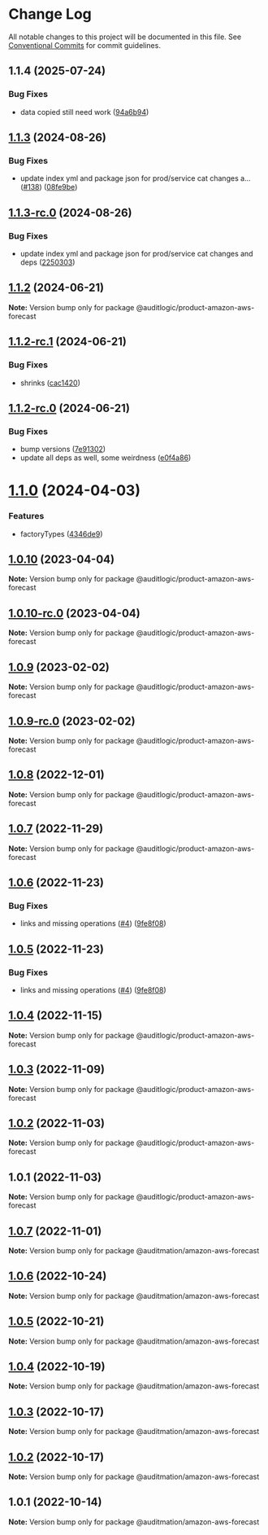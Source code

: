 # Change Log

All notable changes to this project will be documented in this file.
See [Conventional Commits](https://conventionalcommits.org) for commit guidelines.

## 1.1.4 (2025-07-24)


### Bug Fixes

* data copied still need work ([94a6b94](https://github.com/zerobias-org/product/commit/94a6b942fb0516367548599d739529536132755a))





## [1.1.3](https://github.com/auditlogic/product/compare/@auditlogic/product-amazon-aws-forecast@1.1.2...@auditlogic/product-amazon-aws-forecast@1.1.3) (2024-08-26)


### Bug Fixes

* update index yml and package json for prod/service cat changes a… ([#138](https://github.com/auditlogic/product/issues/138)) ([08fe9be](https://github.com/auditlogic/product/commit/08fe9beb1c8457462a19bc69caa02e6212d97e1a))





## [1.1.3-rc.0](https://github.com/auditlogic/product/compare/@auditlogic/product-amazon-aws-forecast@1.1.2...@auditlogic/product-amazon-aws-forecast@1.1.3-rc.0) (2024-08-26)


### Bug Fixes

* update index yml and package json for prod/service cat changes and deps ([2250303](https://github.com/auditlogic/product/commit/225030363a363608240135b7ebed386b28f01e4b))





## [1.1.2](https://github.com/auditlogic/product/compare/@auditlogic/product-amazon-aws-forecast@1.1.2-rc.1...@auditlogic/product-amazon-aws-forecast@1.1.2) (2024-06-21)

**Note:** Version bump only for package @auditlogic/product-amazon-aws-forecast





## [1.1.2-rc.1](https://github.com/auditlogic/product/compare/@auditlogic/product-amazon-aws-forecast@1.1.2-rc.0...@auditlogic/product-amazon-aws-forecast@1.1.2-rc.1) (2024-06-21)


### Bug Fixes

* shrinks ([cac1420](https://github.com/auditlogic/product/commit/cac14200fefcd8183ab69fe89a47bd3f70f563e9))





## [1.1.2-rc.0](https://github.com/auditlogic/product/compare/@auditlogic/product-amazon-aws-forecast@1.1.0...@auditlogic/product-amazon-aws-forecast@1.1.2-rc.0) (2024-06-21)


### Bug Fixes

* bump versions ([7e91302](https://github.com/auditlogic/product/commit/7e913023b8b312150ed7762c32fbbe616be71de5))
* update all deps as well, some weirdness ([e0f4a86](https://github.com/auditlogic/product/commit/e0f4a864714e2d3de6bbf3da014d5312fe53be2f))





# [1.1.0](https://github.com/auditlogic/product/compare/@auditlogic/product-amazon-aws-forecast@1.0.10...@auditlogic/product-amazon-aws-forecast@1.1.0) (2024-04-03)


### Features

* factoryTypes ([4346de9](https://github.com/auditlogic/product/commit/4346de92693aee892fccf725338ffc7b80ab182b))





## [1.0.10](https://github.com/auditlogic/product/compare/@auditlogic/product-amazon-aws-forecast@1.0.9...@auditlogic/product-amazon-aws-forecast@1.0.10) (2023-04-04)

**Note:** Version bump only for package @auditlogic/product-amazon-aws-forecast





## [1.0.10-rc.0](https://github.com/auditlogic/product/compare/@auditlogic/product-amazon-aws-forecast@1.0.9...@auditlogic/product-amazon-aws-forecast@1.0.10-rc.0) (2023-04-04)

**Note:** Version bump only for package @auditlogic/product-amazon-aws-forecast





## [1.0.9](https://github.com/auditlogic/product/compare/@auditlogic/product-amazon-aws-forecast@1.0.8...@auditlogic/product-amazon-aws-forecast@1.0.9) (2023-02-02)

**Note:** Version bump only for package @auditlogic/product-amazon-aws-forecast





## [1.0.9-rc.0](https://github.com/auditlogic/product/compare/@auditlogic/product-amazon-aws-forecast@1.0.8...@auditlogic/product-amazon-aws-forecast@1.0.9-rc.0) (2023-02-02)

**Note:** Version bump only for package @auditlogic/product-amazon-aws-forecast





## [1.0.8](https://github.com/auditlogic/product/compare/@auditlogic/product-amazon-aws-forecast@1.0.7...@auditlogic/product-amazon-aws-forecast@1.0.8) (2022-12-01)

**Note:** Version bump only for package @auditlogic/product-amazon-aws-forecast





## [1.0.7](https://github.com/auditlogic/product/compare/@auditlogic/product-amazon-aws-forecast@1.0.6...@auditlogic/product-amazon-aws-forecast@1.0.7) (2022-11-29)

**Note:** Version bump only for package @auditlogic/product-amazon-aws-forecast





## [1.0.6](https://github.com/auditlogic/product/compare/@auditlogic/product-amazon-aws-forecast@1.0.4...@auditlogic/product-amazon-aws-forecast@1.0.6) (2022-11-23)


### Bug Fixes

* links and missing operations ([#4](https://github.com/auditlogic/product/issues/4)) ([9fe8f08](https://github.com/auditlogic/product/commit/9fe8f08fe7c57fdb79f991ac35bd6ac2e7dcad38))





## [1.0.5](https://github.com/auditlogic/product/compare/@auditlogic/product-amazon-aws-forecast@1.0.4...@auditlogic/product-amazon-aws-forecast@1.0.5) (2022-11-23)


### Bug Fixes

* links and missing operations ([#4](https://github.com/auditlogic/product/issues/4)) ([9fe8f08](https://github.com/auditlogic/product/commit/9fe8f08fe7c57fdb79f991ac35bd6ac2e7dcad38))





## [1.0.4](https://github.com/auditlogic/product/compare/@auditlogic/product-amazon-aws-forecast@1.0.3...@auditlogic/product-amazon-aws-forecast@1.0.4) (2022-11-15)

**Note:** Version bump only for package @auditlogic/product-amazon-aws-forecast





## [1.0.3](https://github.com/auditlogic/product/compare/@auditlogic/product-amazon-aws-forecast@1.0.2...@auditlogic/product-amazon-aws-forecast@1.0.3) (2022-11-09)

**Note:** Version bump only for package @auditlogic/product-amazon-aws-forecast





## [1.0.2](https://github.com/auditlogic/product/compare/@auditlogic/product-amazon-aws-forecast@1.0.1...@auditlogic/product-amazon-aws-forecast@1.0.2) (2022-11-03)

**Note:** Version bump only for package @auditlogic/product-amazon-aws-forecast





## 1.0.1 (2022-11-03)

**Note:** Version bump only for package @auditlogic/product-amazon-aws-forecast





## [1.0.7](https://github.com/auditmation/store-content/compare/@auditmation/amazon-aws-forecast@1.0.6...@auditmation/amazon-aws-forecast@1.0.7) (2022-11-01)

**Note:** Version bump only for package @auditmation/amazon-aws-forecast





## [1.0.6](https://github.com/auditmation/store-content/compare/@auditmation/amazon-aws-forecast@1.0.5...@auditmation/amazon-aws-forecast@1.0.6) (2022-10-24)

**Note:** Version bump only for package @auditmation/amazon-aws-forecast





## [1.0.5](https://github.com/auditmation/store-content/compare/@auditmation/amazon-aws-forecast@1.0.4...@auditmation/amazon-aws-forecast@1.0.5) (2022-10-21)

**Note:** Version bump only for package @auditmation/amazon-aws-forecast





## [1.0.4](https://github.com/auditmation/store-content/compare/@auditmation/amazon-aws-forecast@1.0.3...@auditmation/amazon-aws-forecast@1.0.4) (2022-10-19)

**Note:** Version bump only for package @auditmation/amazon-aws-forecast





## [1.0.3](https://github.com/auditmation/store-content/compare/@auditmation/amazon-aws-forecast@1.0.2...@auditmation/amazon-aws-forecast@1.0.3) (2022-10-17)

**Note:** Version bump only for package @auditmation/amazon-aws-forecast





## [1.0.2](https://github.com/auditmation/store-content/compare/@auditmation/amazon-aws-forecast@1.0.1...@auditmation/amazon-aws-forecast@1.0.2) (2022-10-17)

**Note:** Version bump only for package @auditmation/amazon-aws-forecast





## 1.0.1 (2022-10-14)

**Note:** Version bump only for package @auditmation/amazon-aws-forecast
